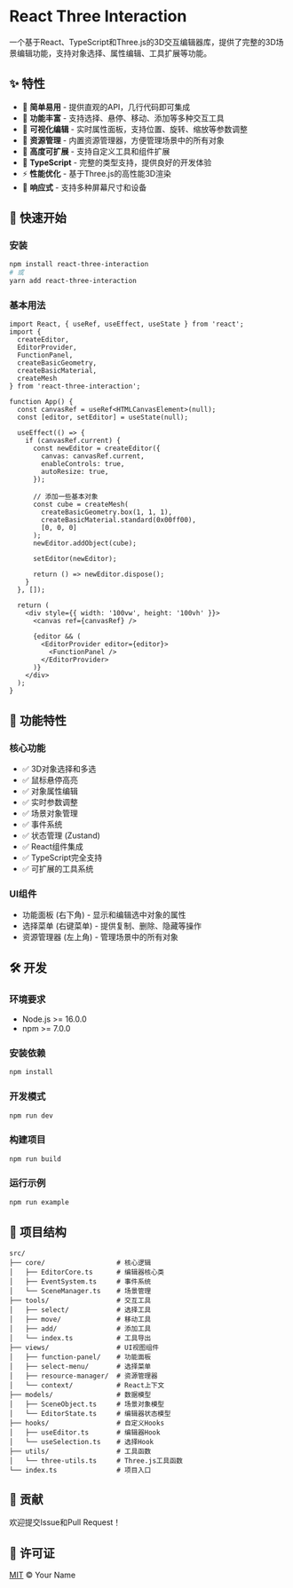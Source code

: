# React Three Interaction

一个基于React、TypeScript和Three.js的3D交互编辑器库，提供了完整的3D场景编辑功能，支持对象选择、属性编辑、工具扩展等功能。

## ✨ 特性

- 🎯 **简单易用** - 提供直观的API，几行代码即可集成
- 🔧 **功能丰富** - 支持选择、悬停、移动、添加等多种交互工具
- 🎨 **可视化编辑** - 实时属性面板，支持位置、旋转、缩放等参数调整
- 📁 **资源管理** - 内置资源管理器，方便管理场景中的所有对象
- 🔌 **高度可扩展** - 支持自定义工具和组件扩展
- 💪 **TypeScript** - 完整的类型支持，提供良好的开发体验
- ⚡ **性能优化** - 基于Three.js的高性能3D渲染
- 📱 **响应式** - 支持多种屏幕尺寸和设备

## 🚀 快速开始

### 安装

```bash
npm install react-three-interaction
# 或
yarn add react-three-interaction
```

### 基本用法

```tsx
import React, { useRef, useEffect, useState } from 'react';
import { 
  createEditor, 
  EditorProvider, 
  FunctionPanel,
  createBasicGeometry,
  createBasicMaterial,
  createMesh 
} from 'react-three-interaction';

function App() {
  const canvasRef = useRef<HTMLCanvasElement>(null);
  const [editor, setEditor] = useState(null);

  useEffect(() => {
    if (canvasRef.current) {
      const newEditor = createEditor({
        canvas: canvasRef.current,
        enableControls: true,
        autoResize: true,
      });

      // 添加一些基本对象
      const cube = createMesh(
        createBasicGeometry.box(1, 1, 1),
        createBasicMaterial.standard(0x00ff00),
        [0, 0, 0]
      );
      newEditor.addObject(cube);

      setEditor(newEditor);

      return () => newEditor.dispose();
    }
  }, []);

  return (
    <div style={{ width: '100vw', height: '100vh' }}>
      <canvas ref={canvasRef} />
      
      {editor && (
        <EditorProvider editor={editor}>
          <FunctionPanel />
        </EditorProvider>
      )}
    </div>
  );
}
```

## 📖 功能特性

### 核心功能
- ✅ 3D对象选择和多选
- ✅ 鼠标悬停高亮
- ✅ 对象属性编辑
- ✅ 实时参数调整
- ✅ 场景对象管理
- ✅ 事件系统
- ✅ 状态管理 (Zustand)
- ✅ React组件集成
- ✅ TypeScript完全支持
- ✅ 可扩展的工具系统

### UI组件
- 功能面板 (右下角) - 显示和编辑选中对象的属性
- 选择菜单 (右键菜单) - 提供复制、删除、隐藏等操作
- 资源管理器 (左上角) - 管理场景中的所有对象

## 🛠️ 开发

### 环境要求

- Node.js >= 16.0.0
- npm >= 7.0.0

### 安装依赖

```bash
npm install
```

### 开发模式

```bash
npm run dev
```

### 构建项目

```bash
npm run build
```

### 运行示例

```bash
npm run example
```

## 📁 项目结构

```
src/
├── core/                  # 核心逻辑
│   ├── EditorCore.ts      # 编辑器核心类
│   ├── EventSystem.ts     # 事件系统
│   └── SceneManager.ts    # 场景管理
├── tools/                 # 交互工具
│   ├── select/            # 选择工具
│   ├── move/              # 移动工具
│   ├── add/               # 添加工具
│   └── index.ts           # 工具导出
├── views/                 # UI视图组件
│   ├── function-panel/    # 功能面板
│   ├── select-menu/       # 选择菜单
│   ├── resource-manager/  # 资源管理器
│   └── context/           # React上下文
├── models/                # 数据模型
│   ├── SceneObject.ts     # 场景对象模型
│   └── EditorState.ts     # 编辑器状态模型
├── hooks/                 # 自定义Hooks
│   ├── useEditor.ts       # 编辑器Hook
│   └── useSelection.ts    # 选择Hook
├── utils/                 # 工具函数
│   └── three-utils.ts     # Three.js工具函数
└── index.ts               # 项目入口
```

## 🤝 贡献

欢迎提交Issue和Pull Request！

## 📄 许可证

[MIT](LICENSE) © Your Name
